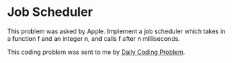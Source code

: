 # Job Scheduler

This problem was asked by Apple.
Implement a job scheduler which takes in a function f and an integer n, and calls f after n milliseconds.

This coding problem was sent to me by [Daily Coding Problem](https://dailycodingproblem.com).